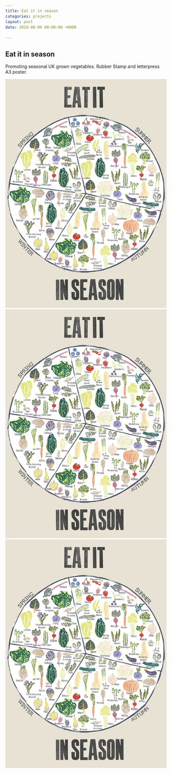 ```yaml
---
title: Eat it in season
categories: projects
layout: post
date: 2018-08-09 00:00:00 +0000

---
```

## Eat it in season

Promoting seasonal UK grown vegetables. Rubber Stamp and letterpress A3 poster.

![](/uploads/almae3.jpeg)
![](/uploads/almae3.jpeg)
![](/uploads/almae3.jpeg)
